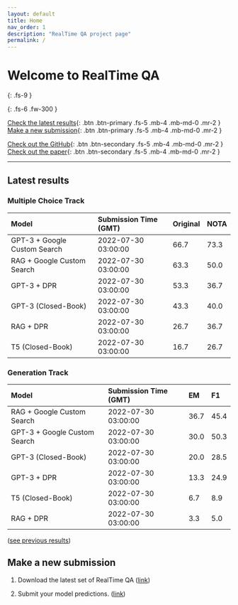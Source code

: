 ```yaml
---
layout: default
title: Home
nav_order: 1
description: "RealTime QA project page"
permalink: /
---
```


# Welcome to RealTime QA
{: .fs-9 }


{: .fs-6 .fw-300 }

[Check the latest results](#latest-results){: .btn .btn-primary .fs-5 .mb-4 .mb-md-0 .mr-2 } [Make a new submission](#make-a-new-submission){: .btn .btn-primary .fs-5 .mb-4 .mb-md-0 .mr-2 }

[Check out the GitHub](https://github.com/realtimeqa/realtimeqa_public){: .btn .btn-secondary .fs-5 .mb-4 .mb-md-0 .mr-2 } [Check out the paper](https://arxiv.org/abs/2207.13332){: .btn .btn-secondary .fs-5 .mb-4 .mb-md-0 .mr-2 }

---

## Latest results 

### Multiple Choice Track

| Model        | Submission Time (GMT) | Original | NOTA | 
|:-------------|:---------|:---------|:-----|
|GPT-3 + Google Custom Search|2022-07-30 03:00:00|66.7|73.3|
|RAG + Google Custom Search|2022-07-30 03:00:00|63.3|50.0|
|GPT-3 + DPR|2022-07-30 03:00:00|53.3|36.7|
|GPT-3 (Closed-Book)|2022-07-30 03:00:00|43.3|40.0|
|RAG + DPR|2022-07-30 03:00:00|26.7|36.7|
|T5 (Closed-Book)|2022-07-30 03:00:00|16.7|26.7|



### Generation Track

| Model        | Submission Time (GMT) | EM | F1 | 
|:-------------|:---------|:---------|:-----|
|RAG + Google Custom Search|2022-07-30 03:00:00|36.7|45.4|
|GPT-3 + Google Custom Search|2022-07-30 03:00:00|30.0|50.3|
|GPT-3 (Closed-Book)|2022-07-30 03:00:00|20.0|28.5|
|GPT-3 + DPR|2022-07-30 03:00:00|13.3|24.9|
|T5 (Closed-Book)|2022-07-30 03:00:00|6.7|8.9|
|RAG + DPR|2022-07-30 03:00:00|3.3|5.0|


([see previous results](https://realtimeqa.github.io/docs/results/2022/))


## Make a new submission

1. Download the latest set of RealTime QA ([link](https://github.com/realtimeqa/realtimeqa_public))

1. Submit your model predictions. ([link](https://forms.gle/6xANYtedAf8UrqyY8))
